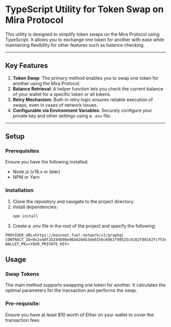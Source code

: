 # TypeScript Utility for Token Swap on Mira Protocol

This utility is designed to simplify token swaps on the Mira Protocol using TypeScript. It allows you to exchange one token for another with ease while maintaining flexibility for other features such as balance checking.

---

## Key Features
1. **Token Swap**: The primary method enables you to swap one token for another using the Mira Protocol.
2. **Balance Retrieval**: A helper function lets you check the current balance of your wallet for a specific token or all tokens.
3. **Retry Mechanism**: Built-in retry logic ensures reliable execution of swaps, even in cases of network issues.
4. **Configurable via Environment Variables**: Securely configure your private key and other settings using a `.env` file.

---

## Setup

### Prerequisites

Ensure you have the following installed:
- Node.js (v18.x or later)
- NPM or Yarn

### Installation

1. Clone the repository and navigate to the project directory:
2. Install dependencies:
   ```bash
   npm install

3. Create a .env file in the root of the project and specify the following:
  ```
PROVIDER_URL=https://mainnet.fuel.network/v1/graphql
CONTRACT_ID=0x2e40f2b244b98ed6b8204b3de0156c6961f98525c8162f80162fcf53eebd90e7
WALLET_PK=<YOUR_PRIVATE_KEY>
```

## Usage

### Swap Tokens
The main method supports swapping one token for another. It calculates the optimal parameters for the transaction and performs the swap.

### Pre-requisite:
Ensure you have at least $10 worth of Ether on your wallet to cover the transaction fees.
